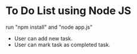 # To Do List using Node JS

run "npm install" and "node app.js"

- User can add new task.
- User can mark task as completed task.

